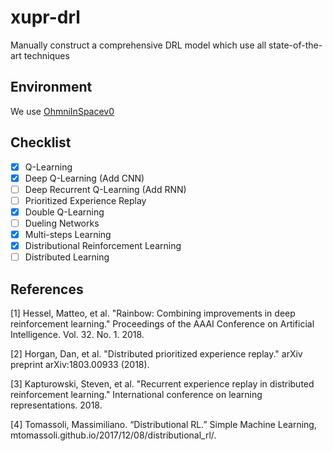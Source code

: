 # xupr-drl
Manually construct a comprehensive DRL model which use all state-of-the-art techniques

## Environment

We use [OhmniInSpacev0](https://github.com/tphanson/tf-agent-labs/tree/c51)

## Checklist
- [x] Q-Learning
- [x] Deep Q-Learning (Add CNN)
- [ ] Deep Recurrent Q-Learning (Add RNN)
- [ ] Prioritized Experience Replay
- [x] Double Q-Learning
- [ ] Dueling Networks
- [x] Multi-steps Learning
- [x] Distributional Reinforcement Learning
- [ ] Distributed Learning

## References

[1] Hessel, Matteo, et al. "Rainbow: Combining improvements in deep reinforcement learning." Proceedings of the AAAI Conference on Artificial Intelligence. Vol. 32. No. 1. 2018.

[2] Horgan, Dan, et al. "Distributed prioritized experience replay." arXiv preprint arXiv:1803.00933 (2018).

[3] Kapturowski, Steven, et al. "Recurrent experience replay in distributed reinforcement learning." International conference on learning representations. 2018.

[4] Tomassoli, Massimiliano. “Distributional RL.” Simple Machine Learning, mtomassoli.github.io/2017/12/08/distributional_rl/.